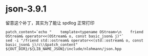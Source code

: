 # json-3.9.1

留意这个补丁，其实为了能让 spdlog 正常打印

```shell
patch_content=`echo "    template<typename OStream>\n    friend OStream& operator<<(OStream& o, const basic_json& j)"`
sed -i "/friend std::ostream& operator<<(std::ostream& o, const basic_json& j)/c\\$patch_content" ${OUT_DIR}/${LIB_NAME_JSON}/include/nlohmann/json.hpp
```

